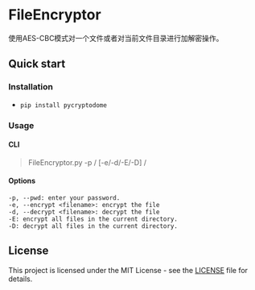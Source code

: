 # FileEncryptor
使用AES-CBC模式对一个文件或者对当前文件目录进行加解密操作。

## Quick start

### Installation

- `pip install pycryptodome`

### Usage

#### CLI

> FileEncryptor.py -p /<password> [-e/-d/-E/-D] /<filename>

#### Options

```
-p, --pwd: enter your password.
-e, --encrypt <filename>: encrypt the file
-d, --decrypt <filename>: decrypt the file
-E: encrypt all files in the current directory.
-D: decrypt all files in the current directory.
```

## License

This project is licensed under the MIT License - see the [LICENSE](https://github.com/eW1z4rd/AES-FileEncryptor/blob/master/LICENSE) file for details.
